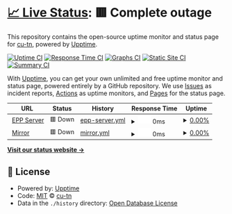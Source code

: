 # [📈 Live Status](https://status.cu.tn): <!--live status--> **🟥 Complete outage**

This repository contains the open-source uptime monitor and status page for [cu-tn](https://status.cu.tn), powered by [Upptime](https://github.com/upptime/upptime).

[![Uptime CI](https://github.com/cu-tn/status/workflows/Uptime%20CI/badge.svg)](https://github.com/cu-tn/status/actions?query=workflow%3A%22Uptime+CI%22)
[![Response Time CI](https://github.com/cu-tn/status/workflows/Response%20Time%20CI/badge.svg)](https://github.com/cu-tn/status/actions?query=workflow%3A%22Response+Time+CI%22)
[![Graphs CI](https://github.com/cu-tn/status/workflows/Graphs%20CI/badge.svg)](https://github.com/cu-tn/status/actions?query=workflow%3A%22Graphs+CI%22)
[![Static Site CI](https://github.com/cu-tn/status/workflows/Static%20Site%20CI/badge.svg)](https://github.com/cu-tn/status/actions?query=workflow%3A%22Static+Site+CI%22)
[![Summary CI](https://github.com/cu-tn/status/workflows/Summary%20CI/badge.svg)](https://github.com/cu-tn/status/actions?query=workflow%3A%22Summary+CI%22)

With [Upptime](https://upptime.js.org), you can get your own unlimited and free uptime monitor and status page, powered entirely by a GitHub repository. We use [Issues](https://github.com/cu-tn/status/issues) as incident reports, [Actions](https://github.com/cu-tn/status/actions) as uptime monitors, and [Pages](https://status.cu.tn) for the status page.

<!--start: status pages-->
<!-- This summary is generated by Upptime (https://github.com/upptime/upptime) -->
<!-- Do not edit this manually, your changes will be overwritten -->
<!-- prettier-ignore -->
| URL | Status | History | Response Time | Uptime |
| --- | ------ | ------- | ------------- | ------ |
| <img alt="" src="https://icons.duckduckgo.com/ip3/epp.cu.tn.ico" height="13"> [EPP Server](https://epp.cu.tn) | 🟥 Down | [epp-server.yml](https://github.com/cu-tn/status/commits/HEAD/history/epp-server.yml) | <details><summary><img alt="Response time graph" src="./graphs/epp-server/response-time-week.png" height="20"> 0ms</summary><br><a href="https://status.cu.tn/history/epp-server"><img alt="Response time 4733" src="https://img.shields.io/endpoint?url=https%3A%2F%2Fraw.githubusercontent.com%2Fcu-tn%2Fstatus%2FHEAD%2Fapi%2Fepp-server%2Fresponse-time.json"></a><br><a href="https://status.cu.tn/history/epp-server"><img alt="24-hour response time 0" src="https://img.shields.io/endpoint?url=https%3A%2F%2Fraw.githubusercontent.com%2Fcu-tn%2Fstatus%2FHEAD%2Fapi%2Fepp-server%2Fresponse-time-day.json"></a><br><a href="https://status.cu.tn/history/epp-server"><img alt="7-day response time 0" src="https://img.shields.io/endpoint?url=https%3A%2F%2Fraw.githubusercontent.com%2Fcu-tn%2Fstatus%2FHEAD%2Fapi%2Fepp-server%2Fresponse-time-week.json"></a><br><a href="https://status.cu.tn/history/epp-server"><img alt="30-day response time 0" src="https://img.shields.io/endpoint?url=https%3A%2F%2Fraw.githubusercontent.com%2Fcu-tn%2Fstatus%2FHEAD%2Fapi%2Fepp-server%2Fresponse-time-month.json"></a><br><a href="https://status.cu.tn/history/epp-server"><img alt="1-year response time 1592" src="https://img.shields.io/endpoint?url=https%3A%2F%2Fraw.githubusercontent.com%2Fcu-tn%2Fstatus%2FHEAD%2Fapi%2Fepp-server%2Fresponse-time-year.json"></a></details> | <details><summary><a href="https://status.cu.tn/history/epp-server">0.00%</a></summary><a href="https://status.cu.tn/history/epp-server"><img alt="All-time uptime 10.27%" src="https://img.shields.io/endpoint?url=https%3A%2F%2Fraw.githubusercontent.com%2Fcu-tn%2Fstatus%2FHEAD%2Fapi%2Fepp-server%2Fuptime.json"></a><br><a href="https://status.cu.tn/history/epp-server"><img alt="24-hour uptime 0.00%" src="https://img.shields.io/endpoint?url=https%3A%2F%2Fraw.githubusercontent.com%2Fcu-tn%2Fstatus%2FHEAD%2Fapi%2Fepp-server%2Fuptime-day.json"></a><br><a href="https://status.cu.tn/history/epp-server"><img alt="7-day uptime 0.00%" src="https://img.shields.io/endpoint?url=https%3A%2F%2Fraw.githubusercontent.com%2Fcu-tn%2Fstatus%2FHEAD%2Fapi%2Fepp-server%2Fuptime-week.json"></a><br><a href="https://status.cu.tn/history/epp-server"><img alt="30-day uptime 0.00%" src="https://img.shields.io/endpoint?url=https%3A%2F%2Fraw.githubusercontent.com%2Fcu-tn%2Fstatus%2FHEAD%2Fapi%2Fepp-server%2Fuptime-month.json"></a><br><a href="https://status.cu.tn/history/epp-server"><img alt="1-year uptime 1.80%" src="https://img.shields.io/endpoint?url=https%3A%2F%2Fraw.githubusercontent.com%2Fcu-tn%2Fstatus%2FHEAD%2Fapi%2Fepp-server%2Fuptime-year.json"></a></details>
| <img alt="" src="https://icons.duckduckgo.com/ip3/mirror.cu.tn.ico" height="13"> [Mirror](https://mirror.cu.tn) | 🟥 Down | [mirror.yml](https://github.com/cu-tn/status/commits/HEAD/history/mirror.yml) | <details><summary><img alt="Response time graph" src="./graphs/mirror/response-time-week.png" height="20"> 0ms</summary><br><a href="https://status.cu.tn/history/mirror"><img alt="Response time 1300" src="https://img.shields.io/endpoint?url=https%3A%2F%2Fraw.githubusercontent.com%2Fcu-tn%2Fstatus%2FHEAD%2Fapi%2Fmirror%2Fresponse-time.json"></a><br><a href="https://status.cu.tn/history/mirror"><img alt="24-hour response time 0" src="https://img.shields.io/endpoint?url=https%3A%2F%2Fraw.githubusercontent.com%2Fcu-tn%2Fstatus%2FHEAD%2Fapi%2Fmirror%2Fresponse-time-day.json"></a><br><a href="https://status.cu.tn/history/mirror"><img alt="7-day response time 0" src="https://img.shields.io/endpoint?url=https%3A%2F%2Fraw.githubusercontent.com%2Fcu-tn%2Fstatus%2FHEAD%2Fapi%2Fmirror%2Fresponse-time-week.json"></a><br><a href="https://status.cu.tn/history/mirror"><img alt="30-day response time 0" src="https://img.shields.io/endpoint?url=https%3A%2F%2Fraw.githubusercontent.com%2Fcu-tn%2Fstatus%2FHEAD%2Fapi%2Fmirror%2Fresponse-time-month.json"></a><br><a href="https://status.cu.tn/history/mirror"><img alt="1-year response time 1550" src="https://img.shields.io/endpoint?url=https%3A%2F%2Fraw.githubusercontent.com%2Fcu-tn%2Fstatus%2FHEAD%2Fapi%2Fmirror%2Fresponse-time-year.json"></a></details> | <details><summary><a href="https://status.cu.tn/history/mirror">0.00%</a></summary><a href="https://status.cu.tn/history/mirror"><img alt="All-time uptime 28.59%" src="https://img.shields.io/endpoint?url=https%3A%2F%2Fraw.githubusercontent.com%2Fcu-tn%2Fstatus%2FHEAD%2Fapi%2Fmirror%2Fuptime.json"></a><br><a href="https://status.cu.tn/history/mirror"><img alt="24-hour uptime 0.00%" src="https://img.shields.io/endpoint?url=https%3A%2F%2Fraw.githubusercontent.com%2Fcu-tn%2Fstatus%2FHEAD%2Fapi%2Fmirror%2Fuptime-day.json"></a><br><a href="https://status.cu.tn/history/mirror"><img alt="7-day uptime 0.00%" src="https://img.shields.io/endpoint?url=https%3A%2F%2Fraw.githubusercontent.com%2Fcu-tn%2Fstatus%2FHEAD%2Fapi%2Fmirror%2Fuptime-week.json"></a><br><a href="https://status.cu.tn/history/mirror"><img alt="30-day uptime 0.00%" src="https://img.shields.io/endpoint?url=https%3A%2F%2Fraw.githubusercontent.com%2Fcu-tn%2Fstatus%2FHEAD%2Fapi%2Fmirror%2Fuptime-month.json"></a><br><a href="https://status.cu.tn/history/mirror"><img alt="1-year uptime 22.95%" src="https://img.shields.io/endpoint?url=https%3A%2F%2Fraw.githubusercontent.com%2Fcu-tn%2Fstatus%2FHEAD%2Fapi%2Fmirror%2Fuptime-year.json"></a></details>

<!--end: status pages-->

[**Visit our status website →**](https://status.cu.tn)

## 📄 License

- Powered by: [Upptime](https://github.com/upptime/upptime)
- Code: [MIT](./LICENSE) © [cu-tn](https://status.cu.tn)
- Data in the `./history` directory: [Open Database License](https://opendatacommons.org/licenses/odbl/1-0/)
